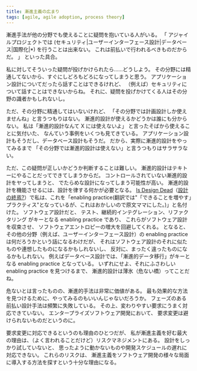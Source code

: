 ```yaml
---
title: 漸進主義の広まり
tags: [agile, agile adoption, process theory]
---
```


漸進手法が他の分野でも使えることに疑問を抱いている人がいる。
「
アジャイルプロジェクトでは (セキュリティ|ユーザーインターフェース設計|データベース|国際化|*) を行うことは出来ない。
これは前払いで行われるべきものだからだ。
」
といった具合。

私に対してそういった疑問が投げかけられたら……どうしよう。
その分野には精通してないから、すぐにしどろもどろになってしまうと思う。
アプリケーション設計についてだったら話すことはできるけれど、
（例えば）セキュリティについて話すことはできないからね。
それに、疑問を投げかけてくる人はその分野の識者かもしれないし。

ただ、その分野に精通してはいないけれど、
「その分野では計画設計しか使えませんね」と言うつもりはない。
漸進的設計が使えるかどうかは誰にも分からない。
私は「漸進的設計なんて X には使えないよ」
と言ったそばから使えることに気付いた、
なんていう事例をいくつも見てきている。
アプリケーション設計もそうだし、データベース設計もそうだ。
だから、実際に漸進的設計をやってみるまで
「その分野では漸進的設計は使えない」と言うつもりはサラサラない。

ただ、この疑問が正しいかどうか判断することは難しい。
漸進的設計はテキトーにやることだってできてしまうからだ。
コントロールされていない漸進的設計をヤってしまうと、
でたらめな設計になってしまう可能性が高い。
漸進的設計を機能させるには、設計を律する何かが必要となる。
[Is Design Dead](https://martinfowler.com/articles/designDead.html)（[設計の終焉?](http://www.objectclub.jp/community/XP-jp/xp_relate/isdesigndead#n110)）で私は、これを「enabling practice(翻訳では"「できることを増やす」プラクティス"となっているが、これはおかしいので原文ママにした。)」と名付けた。
ソフトウェア設計だと、
テスト、継続的インテグレーション、リファクタリング
がキーとなる enabling practice であり、
これらがソフトウェア設計を収束させ、
ソフトウェアエントロピーの増大を回避してくれる。
となると、その他の分野（例えば、ユーザーインターフェース設計）の enabling practice は何だろうかという話になるわけだが、
それはソフトウェア設計のそれに似たものや連想したものになるかもしれないし、
反対に、まったく違ったものになるかもしれない。
例えばデータベース設計では、「漸進的データ移行」がキーとなる enabling practice となっている。
いずれにせよ、それにふさわしい enabling practice を見つけるまで、
漸進的設計は薄氷（危ない橋）ってことだね。

危ないとは言ったものの、漸進的手法は非常に価値がある。
最も効果的な方法を見つけるために、やってみるのもいいんじゃないだろうか。
フェーズのある前払い設計手法は頻繁に失敗している。
その上、変わりやすい要求にうまく対応できていない。
エンタープライズソフトウェア開発において、
要求変更は避けられないものだというのに。

要求変更に対応できるというのも理由のひとつだが、
私が漸進主義を好む最大の理由は、（よく言われることだけど）リスクマネジメントにある。
設計をしっかり試していないと、
思ったように動かないものや開発スケジュールの遅れに対応できない。
これらのリスクは、
漸進主義をソフトウェア開発の様々な局面に導入する方法を探すという十分な理由になる。
